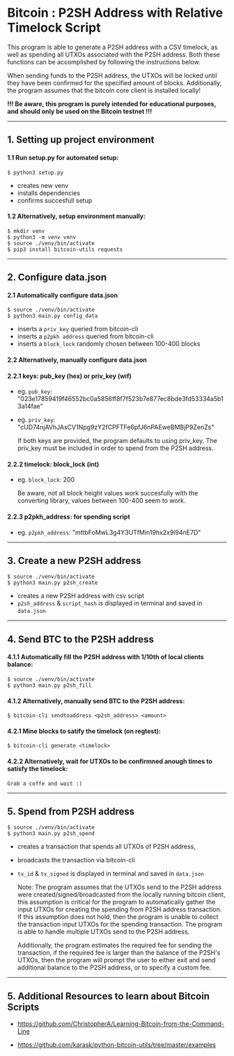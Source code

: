# Bitcoin : P2SH Address with Relative Timelock Script

This program is able to generate a P2SH address with a CSV timelock, as well as 
spending all UTXOs associated with the P2SH address. Both these functions can be
accomplished by following the instructions below.

When sending funds to the P2SH address, the UTXOs will be locked until they have 
been confirmed for the specified amount of blocks. Additionally, the program 
assumes that the bitcoin core client is installed locally!

**!!! Be aware, this program is purely intended for educational purposes, and 
should only be used on the Bitcoin testnet !!!**


-----
## 1. Setting up project environment

#### 1.1 Run setup.py for automated setup:
    
    $ python3 setup.py

- creates new venv
- installs dependencies
- confirms succesfull setup

#### 1.2 Alternatively, setup environment manually:  
    
    $ mkdir venv
    $ python3 -m venv venv
    $ source ./venv/bin/activate
    $ pip3 install bitcoin-utils requests


-----
## 2. Configure data.json

#### 2.1 Automatically configure data.json

    $ source ./venv/bin/activate
    $ python3 main.py config_data

- inserts a `priv_key` queried from bitcoin-cli
- inserts a `p2pkh address` queried from bitcoin-cli
- inserts a `block_lock` randomly chosen between 100-400 blocks

#### 2.2 Alternatively, manually configure data.json

#### 2.2.1 keys: pub_key (hex) or priv_key (wif)

- eg. `pub_key`: "023e17859419f46552bc0a5856ff8f7f523b7e877ec8bde3fd53334a5b13a14fae"
- eg. `priv_key`: "cUD74njAVhJAsCV1Npg9zY2fCPFTFe6pfJ6nPAEweBMBjP9ZenZs"

    If both keys are provided, the program defaults to using priv_key. The priv_key 
must be included in order to spend from the P2SH address.

#### 2.2.2 timelock: block_lock (int)

- eg. `block_lock`: 200

    Be aware, not all block height values work succesfully with the converting library,
    values between 100-400 seem to work.

#### 2.2.3 p2pkh_address: for spending script

- eg. `p2pkh_address`: "mttbFoMwL3g4Y3UTfMin19hx2x9i94nE7D"


-----
## 3. Create a new P2SH address
 
    $ source ./venv/bin/activate
    $ python3 main.py p2sh_create

- creates a new P2SH address with csv script
- `p2sh_address` & `script_hash` is displayed in terminal and saved in `data.json`


-----
## 4. Send BTC to the P2SH address

#### 4.1.1 Automatically fill the P2SH address with 1/10th of local clients balance:

    $ source ./venv/bin/activate
    $ python3 main.py p2sh_fill

#### 4.1.2 Alternatively, manually send BTC to the P2SH address:

    $ bitcoin-cli sendtoaddress <p2sh_address> <amount>

#### 4.2.1 Mine blocks to satify the timelock (on regtest):

    $ bitcoin-cli generate <timelock>

#### 4.2.2 Alternatively, wait for UTXOs to be confirmned anough times to satisfy the timelock:

    Grab a coffe and wait :)


-----
## 5. Spend from P2SH address

    $ source ./venv/bin/activate
    $ python3 main.py p2sh_spend

- creates a transaction that spends all UTXOs of P2SH address,
- broadcasts the transaction via bitcoin-cli
- `tx_id` & `tx_signed` is displayed in terminal and saved in `data.json`

    Note: The program assumes that the UTXOs send to the P2SH address were
created/signed/broadcasted from the locally running bitcoin client, this 
assumption is critical for the program to automatically gather the input UTXOs 
for creating the spending from P2SH address transaction. If this assumption does 
not hold, then the program is unable to collect the transaction input UTXOs for 
the spending transaction. The program is able to handle multiple UTXOs send to 
the P2SH address.

    Additionally, the program estimates the required fee for sending the transaction, 
if the required fee is larger than the balance of the P2SH's UTXOs, then the 
program will prompt the user to either exit and send additional balance to the 
P2SH address, or to specify a custom fee.


-----
## 5. Additional Resources to learn about Bitcoin Scripts

- https://github.com/ChristopherA/Learning-Bitcoin-from-the-Command-Line

- https://github.com/karask/python-bitcoin-utils/tree/master/examples
